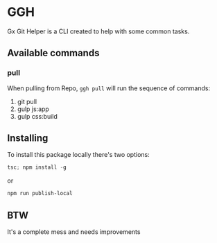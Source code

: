 # GGH

Gx Git Helper is a CLI created to help with some common tasks.

## Available commands

### pull

When pulling from Repo, `ggh pull` will run the sequence of commands:

1. git pull
2. gulp js:app
3. gulp css:build

## Installing

To install this package locally there's two options:

```powershell
tsc; npm install -g
```

or

```powershell
npm run publish-local
```

## BTW

It's a complete mess and needs improvements